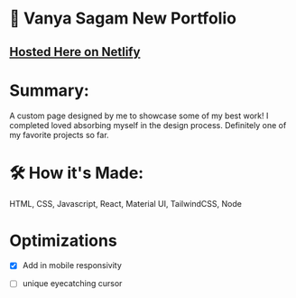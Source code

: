 # 🫧 Vanya Sagam New Portfolio 

## [Hosted Here on Netlify](https://vanyacodes.netlify.app)

# Summary:
A custom page designed by me to showcase some of my best work! I completed loved absorbing myself in the design process. Definitely one of my favorite projects so far. 
# 🛠️ How it's Made:
HTML, CSS, Javascript, React, Material UI, TailwindCSS, Node

# Optimizations 
- [X] Add in mobile responsivity
- [ ] unique eyecatching cursor



